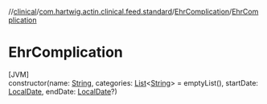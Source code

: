 //[clinical](../../../index.md)/[com.hartwig.actin.clinical.feed.standard](../index.md)/[EhrComplication](index.md)/[EhrComplication](-ehr-complication.md)

# EhrComplication

[JVM]\
constructor(name: [String](https://kotlinlang.org/api/latest/jvm/stdlib/kotlin/-string/index.html), categories: [List](https://kotlinlang.org/api/latest/jvm/stdlib/kotlin.collections/-list/index.html)&lt;[String](https://kotlinlang.org/api/latest/jvm/stdlib/kotlin/-string/index.html)&gt; = emptyList(), startDate: [LocalDate](https://docs.oracle.com/javase/8/docs/api/java/time/LocalDate.html), endDate: [LocalDate](https://docs.oracle.com/javase/8/docs/api/java/time/LocalDate.html)?)
